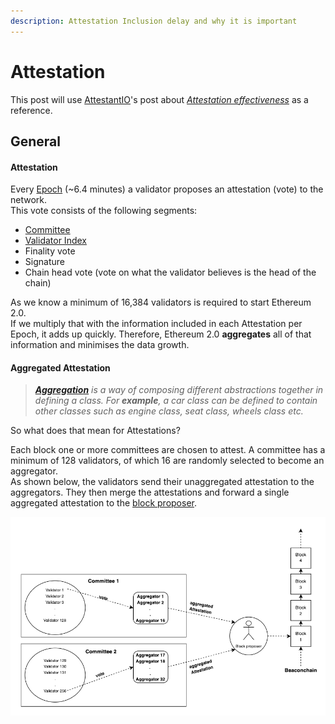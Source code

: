 ```yaml
---
description: Attestation Inclusion delay and why it is important
---
```


# Attestation

This post will use [AttestantIO](https://twitter.com/attestantio)'s post about [_Attestation effectiveness_](https://www.attestant.io/posts/defining-attestation-effectiveness/) as a reference.

## General

#### Attestation 

Every [Epoch](https://kb.beaconcha.in/glossary#epoch) \(~6.4 minutes\) a validator proposes an attestation \(vote\) to the network.  
This vote consists of the following segments:

* [Committee](https://kb.beaconcha.in/glossary#slots)
* [Validator Index](https://kb.beaconcha.in/glossary#unique-index)
* Finality vote
* Signature
* Chain head vote \(vote on what the validator believes is the head of the chain\) 

As we know a minimum of 16,384 validators is required to start Ethereum 2.0.   
If we multiply that with the information included in each Attestation per Epoch, it adds up quickly. Therefore, Ethereum 2.0 **aggregates** all of that information and minimises the data growth.  


#### Aggregated Attestation

> [_**Aggregation**_](http://dos.iitm.ac.in/OOSD_Material/Basic%20Concepts/Basic%20Concepts%20Of%20OO/aggregation.htm) _is a way of composing different abstractions together in defining a class. For **example**, a car class can be defined to contain other classes such as engine class, seat class, wheels class etc._

So what does that mean for Attestations?  
  
Each block one or more committees are chosen to attest. A committee has a minimum of 128 validators, of which 16 are randomly selected to become an aggregator.  
As shown below, the validators send their unaggregated attestation to the aggregators. They then merge the attestations and forward a single aggregated attestation to the [block proposer](https://github.com/gobitfly/eth2-beaconchain-explorer/pull/218).

![](../.gitbook/assets/image%20%28164%29.png)



